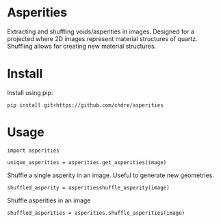 # Asperities
Extracting and shuffling voids/asperities in images. Designed for a projected where 2D images represent material structures of quartz. Shuffling allows for creating new material structures. 

# Install
Install using pip:
```
pip install git+https://github.com/chdre/asperities
```

# Usage
```
import asperities

unique_asperities = asperities.get_asperities(image)
```
Shuffle a single asperity in an image. Useful to generate new geometries.
```
shuffled_asperity = asperitiesshuffle_asperity(image)
```

Shuffle asperities in an image
```
shuffled_asperities = asperities.shuffle_asperities(image)
```
